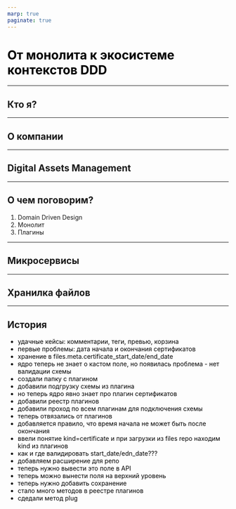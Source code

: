 ```yaml
---
marp: true
paginate: true
---
```


# От монолита к экосистеме контекстов DDD

<style>
  img {
    display: block;
    max-height: 100%;
    max-width: 80%;
  }

  h1, p, ul li { color: black; }
  pre { border: 0px; background: white; }

  footer { color: #bbb }
  footer a { color: #bbb }
</style>

<!-- _paginate: skip -->

---

## Кто я?

---

## О компании

---

## Digital Assets Management

---

## О чем поговорим?

1. Domain Driven Design
2. Монолит
3. Плагины

---

## Микросервисы

---

## Хранилка файлов

---

## История

- удачные кейсы: комментарии, теги, превью, корзина
- первые проблемы: дата начала и окончания сертификатов
- хранение в files.meta.certificate_start_date/end_date
- ядро теперь не знает о кастом поле, но появилась проблема - нет валидации схемы
- создали папку с плагином
- добавили подгрузку схемы из плагина
- но теперь ядро явно знает про плагин сертификатов
- добавили реестр плагинов
- добавили проход по всем плагинам для подключения схемы
- теперь отвязались от плагинов
- добавляется правило, что  время начала не может быть после окончания
- ввели понятие kind=certificate и при загрузки из files repo находим kind из плагинов
- как и где валидировать start_date/edn_date???
- добавляем расширение для репо 
- теперь нужно вывести это поле в API 
- теперь можно вынести поля на верхний уровень 
- теперь нужно добавить сохранение
- стало много методов в реестре плагинов
- сдедали метод plug

